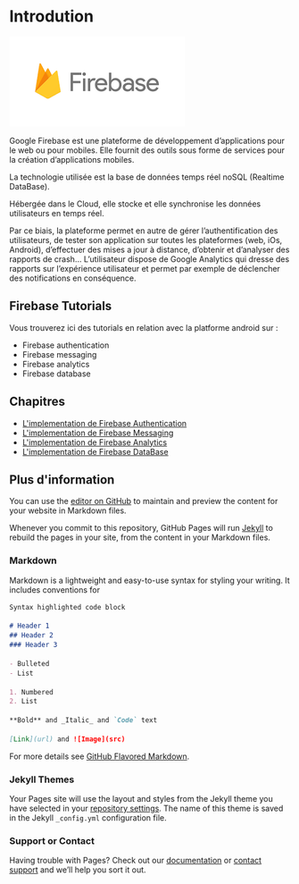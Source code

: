 # Introdution 

![](FirebaseLogo.png)

Google Firebase est une plateforme de développement d’applications pour le web ou pour mobiles. Elle fournit des outils sous forme de services pour la création d’applications mobiles.

La technologie utilisée est la base de données temps réel noSQL (Realtime DataBase). 

Hébergée dans le Cloud, elle stocke et elle synchronise les données utilisateurs en temps réel. 

Par ce biais, la plateforme permet en autre de gérer l’authentification des utilisateurs, de tester son application sur toutes les plateformes (web, iOs, Android), d’effectuer des mises a jour à distance, d’obtenir et d’analyser des rapports de crash… L’utilisateur dispose de Google Analytics qui dresse des rapports sur l’expérience utilisateur et permet par exemple de déclencher des notifications en conséquence.

## Firebase Tutorials

Vous trouverez ici des tutorials en relation avec la platforme android sur :
* Firebase authentication
* Firebase messaging
* Firebase analytics
* Firebase database

## Chapitres

* [L'implementation de Firebase Authentication](FirebaseAuthentication)
* [L'implementation de Firebase Messaging](FirebaseMessaging)
* [L'implementation de Firebase Analytics](FirebaseAnalytics)
* [L'implementation de Firebase DataBase](FirebaseDatabase)

## Plus d'information

You can use the [editor on GitHub](https://github.com/sarah-geara/test/edit/master/README.md) to maintain and preview the content for your website in Markdown files.

Whenever you commit to this repository, GitHub Pages will run [Jekyll](https://jekyllrb.com/) to rebuild the pages in your site, from the content in your Markdown files.

### Markdown

Markdown is a lightweight and easy-to-use syntax for styling your writing. It includes conventions for

```markdown
Syntax highlighted code block

# Header 1
## Header 2
### Header 3

- Bulleted
- List

1. Numbered
2. List

**Bold** and _Italic_ and `Code` text

[Link](url) and ![Image](src)
```

For more details see [GitHub Flavored Markdown](https://guides.github.com/features/mastering-markdown/).

### Jekyll Themes

Your Pages site will use the layout and styles from the Jekyll theme you have selected in your [repository settings](https://github.com/sarah-geara/test/settings). The name of this theme is saved in the Jekyll `_config.yml` configuration file.

### Support or Contact

Having trouble with Pages? Check out our [documentation](https://help.github.com/categories/github-pages-basics/) or [contact support](https://github.com/contact) and we’ll help you sort it out.
